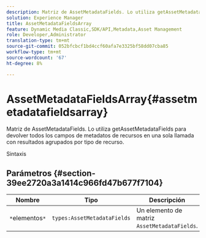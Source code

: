 ```yaml
---
description: Matriz de AssetMetadataFields. Lo utiliza getAssetMetadataFields para devolver todos los campos de metadatos de recursos en una sola llamada con resultados agrupados por tipo de recurso.
solution: Experience Manager
title: AssetMetadataFieldsArray
feature: Dynamic Media Classic,SDK/API,Metadata,Asset Management
role: Developer,Administrator
translation-type: tm+mt
source-git-commit: 052bfcbcf1bd4ccf60afa7e3325bf58dd07cba85
workflow-type: tm+mt
source-wordcount: '67'
ht-degree: 8%

---
```



# AssetMetadataFieldsArray{#assetmetadatafieldsarray}

Matriz de AssetMetadataFields. Lo utiliza getAssetMetadataFields para devolver todos los campos de metadatos de recursos en una sola llamada con resultados agrupados por tipo de recurso.

Sintaxis

## Parámetros {#section-39ee2720a3a1414c966fd47b677f7104}

| Nombre | Tipo | Descripción |
|---|---|---|
| `*`elementos`*` | `types:AssetMetadataFields` | Un elemento de matriz `AssetMetadataFields`. |


